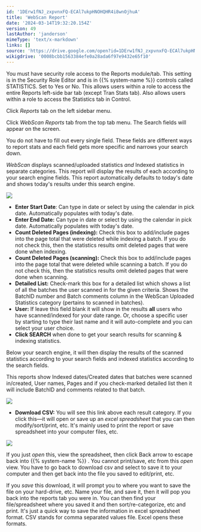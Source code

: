 ```yaml
---
id: '1DErw1fNJ_zxpvnxFQ-ECAl7ukpHNOHQHR4i8wnOjhuA'
title: 'WebScan Report'
date: '2024-03-14T19:32:20.154Z'
version: 49
lastAuthor: 'janderson'
mimeType: 'text/x-markdown'
links: []
source: 'https://drive.google.com/open?id=1DErw1fNJ_zxpvnxFQ-ECAl7ukpHNOHQHR4i8wnOjhuA'
wikigdrive: '0008bcbb1563384efe0a28ada6f97e9432e65f10'
---
```

You must have security role access to the Reports module/tab. This setting is in the Security Role Editor and is in {{% system-name %}} controls called STATISTICS. Set to Yes or No. This allows users within a role to access the entire Reports left-side bar tab (except Tran Stats tab). Also allows users within a role to access the Statistics tab in Control.

Click *Reports* tab on the left sidebar menu.

Click *WebScan* *Reports* tab from the top tab menu. The Search fields will appear on the screen.

You do not have to fill out every single field. These fields are different ways to report stats and each field gets more specific and narrows your search down.

*WebScan* displays scanned/uploaded statistics *and* Indexed statistics in separate categories. This report will display the results of each according to your search engine fields. This report automatically defaults to today's date and shows today's results under this search engine.

![](../webscan-report.assets/59657575287932862d4be533316397c9.png)

* <strong>Enter Start Date</strong>: Can type in date or select by using the calendar in pick date. Automatically populates with today's date.
* <strong>Enter End Date:</strong> Can type in date or select by using the calendar in pick date. Automatically populates with today's date.
* <strong>Count Deleted Pages (indexing):</strong> Check this box to add/include pages into the page total that were deleted while indexing a batch. If you do not check this, then the statistics results omit deleted pages that were done when indexing.
* <strong>Count Deleted Pages (scanning):</strong> Check this box to add/include pages into the page total that were deleted while scanning a batch. If you do not check this, then the statistics results omit deleted pages that were done when scanning.
* <strong>Detailed List:</strong> Check-mark this box for a detailed list which shows a list of all the batches the user scanned in for the given criteria. Shows the BatchID number and Batch comments column in the WebScan Uploaded Statistics category (pertains to scanned in batches).
* <strong>User:</strong> If leave this field blank it will show in the results <strong>all</strong> users who have scanned/indexed for your date range. Or, choose a specific user by starting to type their last name and it will auto-complete and you can select your user choice.
* <strong>Click SEARCH</strong> when done to get your search results for scanning & indexing statistics.

Below your search engine, it will then display the results of the scanned statistics according to your search fields and indexed statistics according to the search fields.

This reports show Indexed dates/Created dates that batches were scanned in/created, User names, Pages and if you check-marked detailed list then it will include BatchID and comments related to that batch.

![](../webscan-report.assets/6f7075d34abbc4ee1451c79184511a33.png)

* <strong>Download CSV:</strong> You will see this link above each result category. If you click this—it will open or save up an <em>excel spreadsheet</em> that you can then modify/sort/print, etc. It's mainly used to print the report or save spreadsheet into your computer files, etc.

![](../webscan-report.assets/6f7075d34abbc4ee1451c79184511a33.png)

If you just *open* this, view the spreadsheet, then click Back arrow to escape back into {{% system-name %}} . You cannot print/save, etc from this *open* view. You have to go back to download csv and select to save it to your computer and then get back into the file you saved to edit/print, etc.

If you *save* this download, it will prompt you to where you want to save the file on your hard-drive, etc. Name your file, and save it, then it will pop you back into the reports tab you were in. You can then find your file/spreadsheet where you saved it and then sort/re-categorize, etc and print. It's just a quick way to save the information in excel spreadsheet format. CSV stands for comma separated values file. Excel opens these formats.
